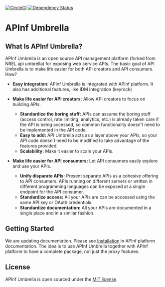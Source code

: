 [![CircleCI](https://circleci.com/gh/NREL/api-umbrella.svg?style=svg)](https://circleci.com/gh/NREL/api-umbrella) [![Dependency Status](https://gemnasium.com/badges/github.com/NREL/api-umbrella.svg)](https://gemnasium.com/github.com/NREL/api-umbrella)

# APInf Umbrella

## What Is APInf Umbrella?

APInf Umbrella is an open source API management platform (forked from NREL api umbrella) for exposing web service APIs. The basic goal of API Umbrella is to make life easier for both API creators and API consumers. How?

* **Easy integration:** APInf Umbrella is integrated with APInf platform. It also has additional features, like IDM integration (keyrock)

* **Make life easier for API creators:** Allow API creators to focus on building APIs.
  * **Standardize the boring stuff:** APIs can assume the boring stuff (access control, rate limiting, analytics, etc.) is already taken care if the API is being accessed, so common functionality doesn't need to be implemented in the API code.
  * **Easy to add:** API Umbrella acts as a layer above your APIs, so your API code doesn't need to be modified to take advantage of the features provided.
  * **Scalability:** Make it easier to scale your APIs.
* **Make life easier for API consumers:** Let API consumers easily explore and use your APIs.
  * **Unify disparate APIs:** Present separate APIs as a cohesive offering to API consumers. APIs running on different servers or written in different programming languages can be exposed at a single endpoint for the API consumer.
  * **Standardize access:** All your APIs are can be accessed using the same API key or OAuth credentials.
  * **Standardize documentation:** All your APIs are documented in a single place and in a similar fashion.

## Getting Started

We are updating documentation. Please see [Installation](https://github.com/apinf/platform/blob/develop/INSTALL.md) in APInf platform documentation. The idea is to use APInf Umbrella together with APInf platform to have a complete package, not just the proxy features.

## License

APInf Umbrella is open sourced under the [MIT license](https://github.com/apinf/api-umbrella/blob/master/LICENSE.txt).
